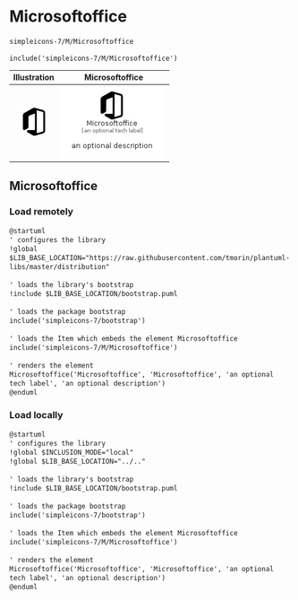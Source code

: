 # Microsoftoffice


```text
simpleicons-7/M/Microsoftoffice
```

```text
include('simpleicons-7/M/Microsoftoffice')
```



| Illustration | Microsoftoffice |
| :---: | :---: |
| ![illustration for Illustration](../../simpleicons-7/M/Microsoftoffice.png) | ![illustration for Microsoftoffice](../../simpleicons-7/M/Microsoftoffice.Local.png) |




## Microsoftoffice

### Load remotely
```plantuml
@startuml
' configures the library
!global $LIB_BASE_LOCATION="https://raw.githubusercontent.com/tmorin/plantuml-libs/master/distribution"

' loads the library's bootstrap
!include $LIB_BASE_LOCATION/bootstrap.puml

' loads the package bootstrap
include('simpleicons-7/bootstrap')

' loads the Item which embeds the element Microsoftoffice
include('simpleicons-7/M/Microsoftoffice')

' renders the element
Microsoftoffice('Microsoftoffice', 'Microsoftoffice', 'an optional tech label', 'an optional description')
@enduml
```

### Load locally
```plantuml
@startuml
' configures the library
!global $INCLUSION_MODE="local"
!global $LIB_BASE_LOCATION="../.."

' loads the library's bootstrap
!include $LIB_BASE_LOCATION/bootstrap.puml

' loads the package bootstrap
include('simpleicons-7/bootstrap')

' loads the Item which embeds the element Microsoftoffice
include('simpleicons-7/M/Microsoftoffice')

' renders the element
Microsoftoffice('Microsoftoffice', 'Microsoftoffice', 'an optional tech label', 'an optional description')
@enduml
```

